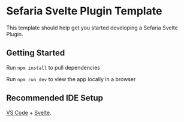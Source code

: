 # Sefaria Svelte Plugin Template

This template should help get you started developing a Sefaria Svelte Plugin.

## Getting Started

Run `npm install` to pull dependencies

Run `npm run dev` to view the app locally in a browser


## Recommended IDE Setup

[VS Code](https://code.visualstudio.com/) + [Svelte](https://marketplace.visualstudio.com/items?itemName=svelte.svelte-vscode).